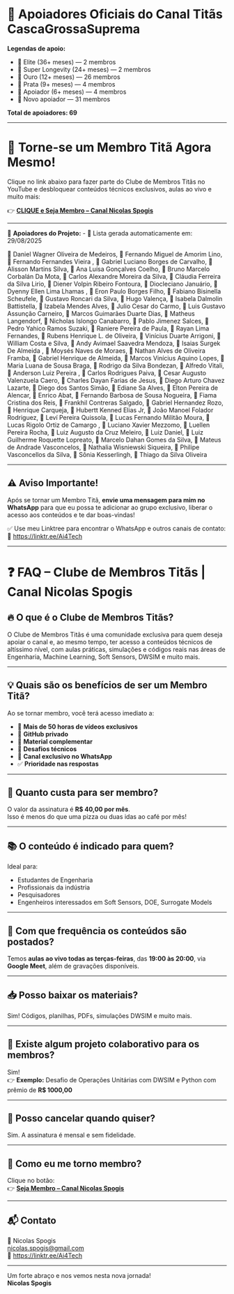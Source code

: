 # 🚀 Apoiadores Oficiais do Canal Titãs CascaGrossaSuprema

**Legendas de apoio:**

- 💎 Elite (36+ meses) — 2 membros
- 🚀 Super Longevity (24+ meses) — 2 membros
- 🥇 Ouro (12+ meses) — 26 membros
- 🥈 Prata (9+ meses) — 4 membros
- 🌟 Apoiador (6+ meses) — 4 membros
- 🔹 Novo apoiador — 31 membros

**Total de apoiadores: 69**

---

# 🚀 Torne-se um Membro Titã Agora Mesmo!

Clique no link abaixo para fazer parte do Clube de Membros Titãs no YouTube e desbloquear conteúdos técnicos exclusivos, aulas ao vivo e muito mais:

👉 **[CLIQUE e Seja Membro – Canal Nicolas Spogis](https://www.youtube.com/channel/UCqIQSppLB_USKKN-Y9Z-OTw/join)**

---

📢 **Apoiadores do Projeto:** - 📅 Lista gerada automaticamente em: 29/08/2025

💎 Daniel Wagner Oliveira de Medeiros, 💎 Fernando Miguel de Amorim Lino, 🚀 Fernando Fernandes Vieira , 🚀 Gabriel Luciano Borges de Carvalho, 🥇 Alisson Martins Silva, 🥇 Ana Luísa Gonçalves Coelho, 🥇 Bruno Marcelo Corbalán Da Mota, 🥇 Carlos Alexandre Moreira da Silva, 🥇 Cláudia Ferreira da Silva Lirio, 🥇 Diener Volpin Ribeiro Fontoura, 🥇 Diocleciano Januário, 🥇 Dyenny Ellen Lima Lhamas , 🥇 Eron Paulo Borges Filho, 🥇 Fabiano Bisinella Scheufele, 🥇 Gustavo Roncari da Silva, 🥇 Hugo Valença, 🥇 Isabela Dalmolin Battistella, 🥇 Izabela Mendes Alves, 🥇 Julio Cesar do Carmo, 🥇 Luis Gustavo Assunção Carneiro, 🥇 Marcos Guimarães Duarte Dias, 🥇 Matheus Langendorf, 🥇 Nicholas Islongo Canabarro, 🥇 Pablo Jimenez Salces, 🥇 Pedro Yahico Ramos Suzaki, 🥇 Raniere Pereira de Paula, 🥇 Rayan Lima Fernandes, 🥇 Rubens Henrique L. de Oliveira, 🥇 Vinícius Duarte Arrigoni, 🥇 William Costa e Silva, 🥈 Andy Avimael Saavedra Mendoza, 🥈 Isaias Surgek De Almeida , 🥈 Moysés Naves de Moraes, 🥈 Nathan Alves de Oliveira Framba, 🌟 Gabriel Henrique de Almeida, 🌟 Marcos Vinícius Aquino Lopes, 🌟 Maria Luana de Sousa Braga, 🌟 Rodrigo da Silva Bondezan, 🔹 Alfredo Vitali, 🔹 Anderson Luiz Pereira , 🔹 Carlos Rodrigues Paiva, 🔹 Cesar Augusto Valenzuela Caero, 🔹 Charles Dayan Farias de Jesus, 🔹 Diego Arturo Chavez Lazarte, 🔹 Diego dos Santos Simão, 🔹 Ediane Sa Alves, 🔹 Elton Pereira de Alencar, 🔹 Enrico Abat, 🔹 Fernando Barbosa de Sousa Nogueira, 🔹 Fiama Cristina dos Reis, 🔹 Frankhil Contreras Salgado, 🔹 Gabriel Hernandez Rozo, 🔹 Henrique Carqueja, 🔹 Hubertt Kenned Elias Jr, 🔹 João Manoel Folador Rodriguez, 🔹 Leví Pereira Quissola, 🔹 Lucas Fernando Militão Moura, 🔹 Lucas Rigolo Ortiz de Camargo , 🔹 Luciano Xavier Mezzomo, 🔹 Luellen Pereira Rocha, 🔹 Luiz Augusto da Cruz Meleiro, 🔹 Luiz Daniel, 🔹 Luiz Guilherme Roquette Lopreato, 🔹 Marcelo Dahan Gomes da Silva, 🔹 Mateus de Andrade Vasconcelos, 🔹 Nathalia Wisniewski Siqueira, 🔹 Philipe Vasconcellos da Silva, 🔹 Sônia Kesserlingh, 🔹 Thiago da Silva Oliveira

---

## ⚠️ Aviso Importante!

Após se tornar um Membro Titã, **envie uma mensagem para mim no WhatsApp** para que eu possa te adicionar ao grupo exclusivo, liberar o acesso aos conteúdos e te dar boas-vindas!

✅ Use meu Linktree para encontrar o WhatsApp e outros canais de contato:  
🔗 <https://linktr.ee/Ai4Tech>

---

# ❓ FAQ – Clube de Membros Titãs | Canal Nicolas Spogis

## 🔥 O que é o Clube de Membros Titãs?
O Clube de Membros Titãs é uma comunidade exclusiva para quem deseja apoiar o canal e, ao mesmo tempo, ter acesso a conteúdos técnicos de altíssimo nível, com aulas práticas, simulações e códigos reais nas áreas de Engenharia, Machine Learning, Soft Sensors, DWSIM e muito mais.

---

## 💡 Quais são os benefícios de ser um Membro Titã?

Ao se tornar membro, você terá acesso imediato a:

- 🎥 **Mais de 50 horas de vídeos exclusivos**
- 💾 **GitHub privado**
- 📂 **Material complementar**
- 🧪 **Desafios técnicos**
- 💬 **Canal exclusivo no WhatsApp**
- ✅ **Prioridade nas respostas**

---

## 💸 Quanto custa para ser membro?

O valor da assinatura é **R$ 40,00 por mês**.  
Isso é menos do que uma pizza ou duas idas ao café por mês!

---

## 📚 O conteúdo é indicado para quem?

Ideal para:

- Estudantes de Engenharia
- Profissionais da indústria
- Pesquisadores
- Engenheiros interessados em Soft Sensors, DOE, Surrogate Models

---

## 📆 Com que frequência os conteúdos são postados?

Temos **aulas ao vivo todas as terças-feiras**, das **19:00 às 20:00**, via **Google Meet**, além de gravações disponíveis.

---

## 📥 Posso baixar os materiais?

Sim! Códigos, planilhas, PDFs, simulações DWSIM e muito mais.

---

## 🧩 Existe algum projeto colaborativo para os membros?

Sim!  
👉 **Exemplo:** Desafio de Operações Unitárias com DWSIM e Python com prêmio de **R$ 1000,00**

---

## 🛑 Posso cancelar quando quiser?

Sim. A assinatura é mensal e sem fidelidade.

---

## 🧭 Como eu me torno membro?

Clique no botão:  
👉 **[Seja Membro – Canal Nicolas Spogis](https://www.youtube.com/channel/UCqIQSppLB_USKKN-Y9Z-OTw/join)**

---

## 📬 Contato

📧 Nicolas Spogis  
<nicolas.spogis@gmail.com>  
🔗 <https://linktr.ee/Ai4Tech>

---

Um forte abraço e nos vemos nesta nova jornada!  
**Nicolas Spogis**

